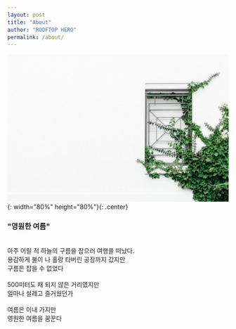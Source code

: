 ```yaml
---
layout: post
title: "About"
author: "ROOFTOP HERO"
permalink: /about/
---
```


![result.jpeg](/images/pages/about.jpeg){: width="80%" height="80%"}{: .center}
<br>
### "영원한 여름"
<br>
아주 어릴 적 하늘의 구름을 잡으러 여행을 떠났다.<br>
용감하게 불이 나 홀랑 타버린 공장까지 갔지만<br> 
구름은 잡을 수 없었다<br>
<br>
500미터도 채 되지 않은 거리였지만<br>
얼마나 설레고 즐거웠던가<br>
<br>
여름은 이내 가지만<br>
영원한 여름을 꿈꾼다 
